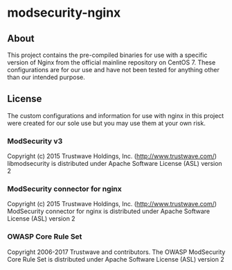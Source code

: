 # modsecurity-nginx

## About
This project contains the pre-compiled binaries for use with a specific version of Nginx from the official mainline repository on CentOS 7. These configurations are for our use and have not been tested for anything other than our intended purpose.

## License
The custom configurations and information for use with nginx in this project were created for our sole use but you may use them at your own risk.

### ModSecurity v3
Copyright (c) 2015 Trustwave Holdings, Inc. (http://www.trustwave.com/)
libmodsecurity is distributed under Apache Software License (ASL) version 2

### ModSecurity connector for nginx
Copyright (c) 2015 Trustwave Holdings, Inc. (http://www.trustwave.com/)
ModSecurity connector for nginx is distributed under Apache Software License (ASL) version 2

### OWASP Core Rule Set
Copyright 2006-2017 Trustwave and contributors.
The OWASP ModSecurity Core Rule Set is distributed under Apache Software License (ASL) version 2